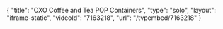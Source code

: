 {
    "title": "OXO Coffee and Tea POP Containers",
    "type": "solo",
    "layout": "iframe-static",
    "videoId": "7163218",
    "url": "\/tvpembed\/7163218"
}